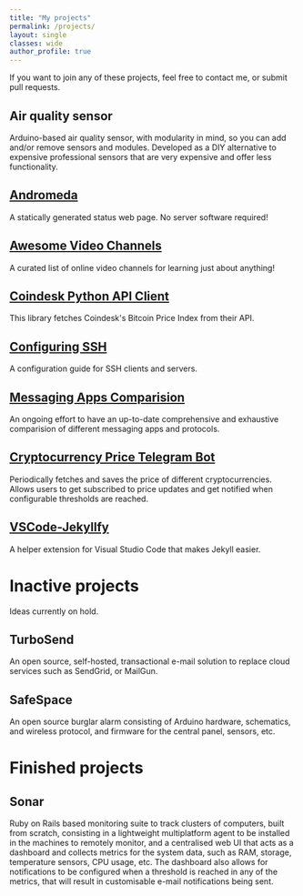 ```yaml
---
title: "My projects"
permalink: /projects/
layout: single
classes: wide
author_profile: true
---
```


If you want to join any of these projects, feel free to contact me, or submit pull requests.

## Air quality sensor

Arduino-based air quality sensor, with modularity in mind, so you can add and/or
remove sensors and modules. Developed as a DIY alternative to expensive
professional sensors that are very expensive and offer less functionality.

## [Andromeda](https://github.com/Kydara/Andromeda)

A statically generated status web page. No server software required!

## [Awesome Video Channels](https://github.com/L1Cafe/Awesome-Video-Channels)

A curated list of online video channels for learning just about anything!

## [Coindesk Python API Client](https://github.com/L1Cafe/Coindesk-Python-API-client)

This library fetches Coindesk's Bitcoin Price Index from their API.

## [Configuring SSH](https://github.com/L1Cafe/Configuring-SSH)

A configuration guide for SSH clients and servers.

## [Messaging Apps Comparision](https://github.com/L1Cafe/Messaging-Apps-Comparision)

An ongoing effort to have an up-to-date comprehensive and exhaustive comparision of different messaging apps and protocols.

## [Cryptocurrency Price Telegram Bot](https://github.com/L1Cafe/cryptocurrency-price-telegram-bot)

Periodically fetches and saves the price of different cryptocurrencies. Allows users to get subscribed to price updates and get notified when configurable thresholds are reached.

## [VSCode-Jekyllfy](https://github.com/L1Cafe/VSCode-Jekyllfy)

A helper extension for Visual Studio Code that makes Jekyll easier.

# Inactive projects

Ideas currently on hold.

## TurboSend

An open source, self-hosted, transactional e-mail solution to replace cloud
services such as SendGrid, or MailGun.

## SafeSpace

An open source burglar alarm consisting of Arduino hardware, schematics, and
wireless protocol, and firmware for the central panel, sensors, etc.

# Finished projects

## Sonar

Ruby on Rails based monitoring suite to track clusters of computers, built from scratch, consisting in a lightweight multiplatform agent to be installed in the machines to remotely monitor, and a centralised web UI that acts as a dashboard and collects metrics for the system data, such as RAM, storage, temperature sensors, CPU usage, etc. The dashboard also allows for notifications to be configured when a threshold is reached in any of the metrics, that will result in customisable e-mail notifications being sent.
